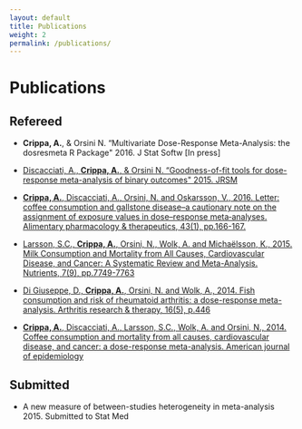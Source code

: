 ```yaml
---
layout: default
title: Publications
weight: 2
permalink: /publications/
---
```


Publications
========

## Refereed

* **Crippa, A.**, & Orsini N.  “Multivariate Dose-Response Meta-Analysis: the dosresmeta R Package" 2016. J Stat Softw [In press]

* [Discacciati, A., **Crippa, A.**, & Orsini N.  “Goodness-of-fit tools for dose-response meta-analysis of binary outcomes" 2015. JRSM](http://onlinelibrary.wiley.com/doi/10.1002/jrsm.1194/epdf)

* [**Crippa, A.**, Discacciati, A., Orsini, N. and Oskarsson, V., 2016. Letter: coffee consumption and gallstone disease–a cautionary note on the assignment of exposure values in dose–response meta‐analyses. Alimentary pharmacology & therapeutics, 43(1), pp.166-167.](http://onlinelibrary.wiley.com/doi/10.1111/apt.13428/epdf)

* [Larsson, S.C., **Crippa, A.**, Orsini, N., Wolk, A. and Michaëlsson, K., 2015. Milk Consumption and Mortality from All Causes, Cardiovascular Disease, and Cancer: A Systematic Review and Meta-Analysis. Nutrients, 7(9), pp.7749-7763
](http://www.ncbi.nlm.nih.gov/pubmed/?term=Milk+Consumption+and+Mortality+from+All+Causes%2C+Cardiovascular+Disease%2C+and+Cancer%3A+A+Systematic+Review+and+Meta-Analysis)

* [Di Giuseppe, D., **Crippa, A.**, Orsini, N. and Wolk, A., 2014. Fish consumption and risk of rheumatoid arthritis: a dose-response meta-analysis. Arthritis research & therapy, 16(5), p.446](http://www.ncbi.nlm.nih.gov/pubmed/25267142)

* [**Crippa, A.**, Discacciati, A., Larsson, S.C., Wolk, A. and Orsini, N., 2014. Coffee consumption and mortality from all causes, cardiovascular disease, and cancer: a dose-response meta-analysis. American journal of epidemiology](http://www.ncbi.nlm.nih.gov/pubmed/25156996)



## Submitted

* A new measure of between-studies heterogeneity in meta-analysis 2015. Submitted to Stat Med